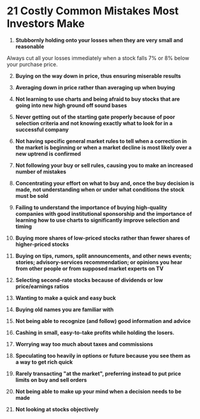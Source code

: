# 21 Costly Common Mistakes Most Investors Make

1. **Stubbornly holding onto your losses when they are very small and reasonable**

Always cut all your losses immediately when a stock falls 7% or 8% below your purchase price.

2. **Buying on the way down in price, thus ensuring miserable results**

3. **Averaging down in price rather than averaging up when buying**

4. **Not learning to use charts and being afraid to buy stocks that are going into new high ground off sound bases**

5. **Never getting out of the starting gate properly because of poor selection criteria and not knowing exactly what to look for in a successful company**

6. **Not having specific general market rules to tell when a correction in the market is beginning or when a market decline is most likely over a new uptrend is confirmed**

7. **Not following your buy or sell rules, causing you to make an increased number of mistakes**

8. **Concentrating your effort on what to buy and, once the buy decision is made, not understanding when or under what conditions the stock must be sold**

9. **Failing to understand the importance of buying high-quality companies with good institutional sponsorship and the importance of learning how to use charts to significantly improve selection and timing**

10. **Buying more shares of low-priced stocks rather than fewer shares of higher-priced stocks**

11. **Buying on tips, rumors, split announcements, and other news events; stories; advisory-services recommendation; or opinions you hear from other people or from supposed market experts on TV**

12. **Selecting second-rate stocks because of dividends or low price/earnings ratios**

13. **Wanting to make a quick and easy buck**

14. **Buying old names you are familiar with**

15. **Not being able to recognize (and follow) good information and advice**

16. **Cashing in small, easy-to-take profits while holding the losers.**

17. **Worrying way too much about taxes and commissions**

18. **Speculating too heavily in options or future because you see them as a way to get rich quick**

19. **Rarely transacting "at the market", preferring instead to put price limits on buy and sell orders**

20. **Not being able to make up your mind when a decision needs to be made**

21. **Not looking at stocks objectively**
